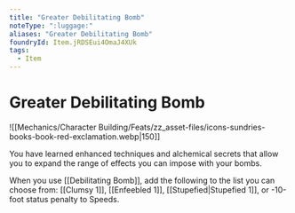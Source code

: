 ```yaml
---
title: "Greater Debilitating Bomb"
noteType: ":luggage:"
aliases: "Greater Debilitating Bomb"
foundryId: Item.jRDSEui4OmaJ4XUk
tags:
  - Item
---
```


# Greater Debilitating Bomb
![[Mechanics/Character Building/Feats/zz_asset-files/icons-sundries-books-book-red-exclamation.webp|150]]

You have learned enhanced techniques and alchemical secrets that allow you to expand the range of effects you can impose with your bombs.

When you use [[Debilitating Bomb]], add the following to the list you can choose from: [[Clumsy 1]], [[Enfeebled 1]], [[Stupefied|Stupefied 1]], or -10-foot status penalty to Speeds.
